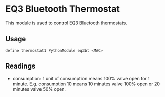 
# EQ3 Bluetooth Thermostat
This module is used to control EQ3 Bluetooth thermostats.

## Usage
```
define thermostat1 PythonModule eq3bt <MAC>
```

## Readings
 - consumption: 1 unit of consumption means 100% valve open for 1 minute. E.g. consumption 10 means 10 minutes valve 100% open or 20 minutes valve 50% open.